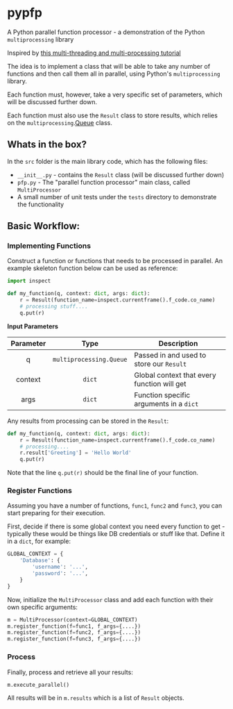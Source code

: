 # pypfp

A Python parallel function processor - a demonstration of the Python `multiprocessing` library

Inspired by [this multi-threading and multi-processing tutorial](https://timber.io/blog/multiprocessing-vs-multithreading-in-python-what-you-need-to-know/)

The idea is to implement a class that will be able to take any number of functions and then call them all in parallel, using Python's `multiprocessing` library.

Each function must, however, take a very specific set of parameters, which will be discussed further down.

Each function must also use the `Result` class to store results, which relies on the `multiprocessing`.[Queue](https://docs.python.org/3.8/library/multiprocessing.html#multiprocessing.Queue) class.

## Whats in the box?

In the `src` folder is the main library code, which has the following files:

* `__init__.py` - contains the `Result` class (will be discussed further down)
* `pfp.py` - The "parallel function processor" main class, called `MultiProcessor`
* A small number of unit tests under the `tests` directory to demonstrate the functionality

## Basic Workflow:

### Implementing Functions

Construct a function or functions that needs to be processed in parallel. An example skeleton function below can be used as reference:

```python
import inspect

def my_function(q, context: dict, args: dict):
    r = Result(function_name=inspect.currentframe().f_code.co_name)
    # processing stuff....
    q.put(r) 
```

__Input Parameters__

| Parameter   | Type                    | Description                                 |
|:-----------:|:-----------------------:|---------------------------------------------|
| q           | `multiprocessing.Queue` | Passed in and used to store our `Result`    |
| context     | `dict`                  | Global context that every function will get |
| args        | `dict`                  | Function specific arguments in a `dict`     |

Any results from processing can be stored in the `Result`:

```python
def my_function(q, context: dict, args: dict):
    r = Result(function_name=inspect.currentframe().f_code.co_name)
    # processing....
    r.result['Greeting'] = 'Hello World'
    q.put(r) 
```

Note that the line `q.put(r)` should be the final line of your function.

### Register Functions

Assuming you have a number of functions, `func1`, `func2` and `func3`, you can start preparing for their execution.

First, decide if there is some global context you need every function to get - typically these would be things like DB credentials or stuff like that. Define it in a `dict`, for example:

```python
GLOBAL_CONTEXT = {
    'Database': {
        'username': '...',
        'password': '...',
    }
}
```

Now, initialize the `MultiProcessor` class and add each function with their own specific arguments:

```python
m = MultiProcessor(context=GLOBAL_CONTEXT)
m.register_function(f=func1, f_args={....})
m.register_function(f=func2, f_args={....})
m.register_function(f=func3, f_args={....})
```

### Process

Finally, process and retrieve all your results:

```python
m.execute_parallel()
```

All results will be in `m.results` which is a list of `Result` objects.


